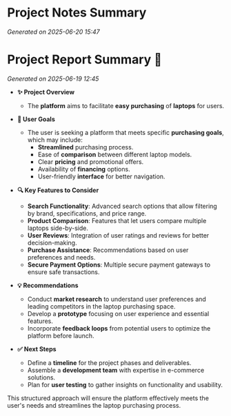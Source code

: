 # Project Notes Summary

*Generated on 2025-06-20 15:47*

# Project Report Summary 📝

*Generated on 2025-06-19 12:45*

- **✨ Project Overview**
  - The **platform** aims to facilitate **easy purchasing** of **laptops** for users.
  
- **🎯 User Goals**
  - The user is seeking a platform that meets specific **purchasing goals**, which may include:
    - **Streamlined** purchasing process.
    - Ease of **comparison** between different laptop models.
    - Clear **pricing** and promotional offers.
    - Availability of **financing** options.
    - User-friendly **interface** for better navigation.

- **🔍 Key Features to Consider**
  - **Search Functionality**: Advanced search options that allow filtering by brand, specifications, and price range.
  - **Product Comparison**: Features that let users compare multiple laptops side-by-side.
  - **User Reviews**: Integration of user ratings and reviews for better decision-making.
  - **Purchase Assistance**: Recommendations based on user preferences and needs.
  - **Secure Payment Options**: Multiple secure payment gateways to ensure safe transactions.
  
- **💡 Recommendations**
  - Conduct **market research** to understand user preferences and leading competitors in the laptop purchasing space.
  - Develop a **prototype** focusing on user experience and essential features.
  - Incorporate **feedback loops** from potential users to optimize the platform before launch.

- **✅ Next Steps**
  - Define a **timeline** for the project phases and deliverables.
  - Assemble a **development team** with expertise in e-commerce solutions.
  - Plan for **user testing** to gather insights on functionality and usability.
  
This structured approach will ensure the platform effectively meets the user's needs and streamlines the laptop purchasing process.